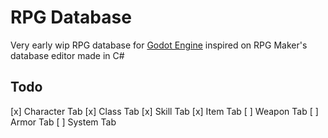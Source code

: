 # RPG Database

Very early wip RPG database for [Godot Engine]("https://godotengine.org") inspired on RPG Maker's database editor made in C#

## Todo
[x] Character Tab
[x] Class Tab
[x] Skill Tab
[x] Item Tab
[ ] Weapon Tab
[ ] Armor Tab
[ ] System Tab